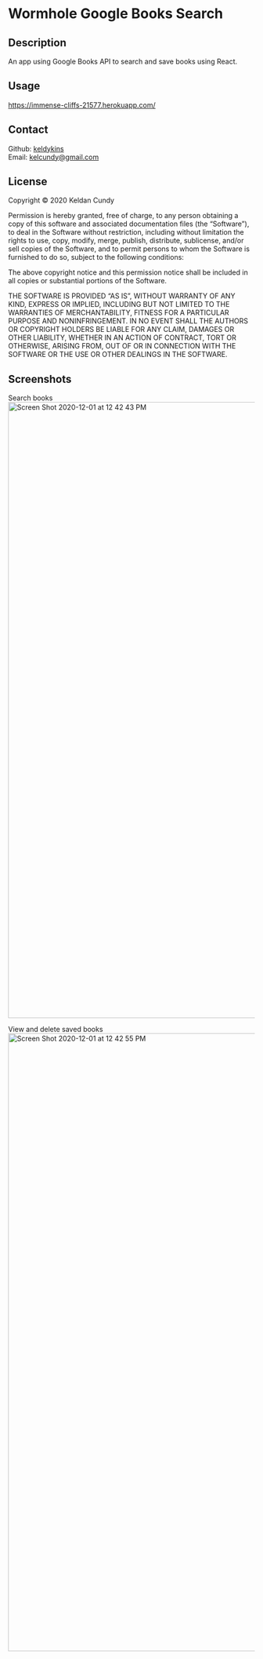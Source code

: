 # Wormhole Google Books Search

## Description

An app using Google Books API to search and save books using React.

## Usage

https://immense-cliffs-21577.herokuapp.com/

## Contact

Github: [keldykins](http://github.com/keldykins)
<br />
Email: [kelcundy@gmail.com](kelcundy@gmail.com)

## License

Copyright © 2020 Keldan Cundy

Permission is hereby granted, free of charge, to any person obtaining a copy of this software and associated documentation files (the “Software”), to deal in the Software without restriction, including without limitation the rights to use, copy, modify, merge, publish, distribute, sublicense, and/or sell copies of the Software, and to permit persons to whom the Software is furnished to do so, subject to the following conditions:

The above copyright notice and this permission notice shall be included in all copies or substantial portions of the Software.

THE SOFTWARE IS PROVIDED “AS IS”, WITHOUT WARRANTY OF ANY KIND, EXPRESS OR IMPLIED, INCLUDING BUT NOT LIMITED TO THE WARRANTIES OF MERCHANTABILITY, FITNESS FOR A PARTICULAR PURPOSE AND NONINFRINGEMENT. IN NO EVENT SHALL THE AUTHORS OR COPYRIGHT HOLDERS BE LIABLE FOR ANY CLAIM, DAMAGES OR OTHER LIABILITY, WHETHER IN AN ACTION OF CONTRACT, TORT OR OTHERWISE, ARISING FROM, OUT OF OR IN CONNECTION WITH THE SOFTWARE OR THE USE OR OTHER DEALINGS IN THE SOFTWARE.


## Screenshots

Search books
<img width="1256" alt="Screen Shot 2020-12-01 at 12 42 43 PM" src="https://user-images.githubusercontent.com/66789135/100788760-c23f2900-33d2-11eb-8695-6eb6a13cce34.png">

View and delete saved books
<img width="1260" alt="Screen Shot 2020-12-01 at 12 42 55 PM" src="https://user-images.githubusercontent.com/66789135/100788764-c4a18300-33d2-11eb-8bb0-cfb84867f68e.png">

